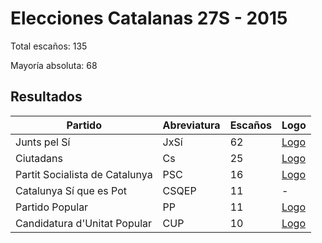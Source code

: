 # Elecciones Catalanas 27S - 2015

Total escaños: 135

Mayoría absoluta: 68

## Resultados

| Partido | Abreviatura | Escaños | Logo |
| - | - | - | - |
| Junts pel Sí | JxSí | 62 | [Logo](https://github.com/playzzz/Pactos/blob/master/Logos/JxSí.jpg?raw=true)
| Ciutadans | Cs | 25 | [Logo](https://github.com/playzzz/Pactos/blob/master/Logos/Cs.jpg?raw=true)
| Partit Socialista de Catalunya | PSC | 16 | [Logo](https://github.com/playzzz/Pactos/blob/master/Logos/PSOE.jpg?raw=true)
| Catalunya Sí que es Pot | CSQEP | 11 | -
| Partido Popular | PP | 11 | [Logo](https://github.com/playzzz/Pactos/blob/master/Logos/PP.jpg?raw=true)
| Candidatura d'Unitat Popular | CUP | 10 | [Logo](https://github.com/playzzz/Pactos/blob/master/Logos/CUP.jpg?raw=true)

